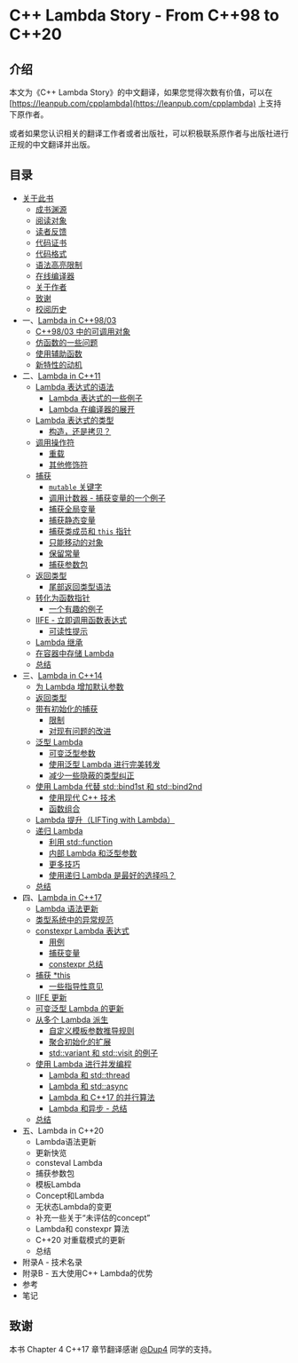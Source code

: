 # C++ Lambda Story - From C++98 to C++20
## 介绍
本文为《C++ Lambda Story》的中文翻译，如果您觉得次数有价值，可以在 [https://leanpub.com/cpplambda](https://leanpub.com/cpplambda) 上支持下原作者。

或者如果您认识相关的翻译工作者或者出版社，可以积极联系原作者与出版社进行正规的中文翻译并出版。

## 目录

- [关于此书](Source/Chapter0/README.md)
    - [成书渊源](Source/Chapter0/README.md#成书渊源)
    - [阅读对象](Source/Chapter0/README.md#阅读对象)
    - [读者反馈](Source/Chapter0/README.md#读者反馈)
    - [代码证书](Source/Chapter0/README.md#代码证书)
    - [代码格式](Source/Chapter0/README.md#代码格式)
    - [语法高亮限制](Source/Chapter0/README.md#语法高亮限制)
    - [在线编译器](Source/Chapter0/README.md#在线编译器)
    - [关于作者](Source/Chapter0/README.md#关于作者)
    - [致谢](Source/Chapter0/README.md#致谢)
    - [校阅历史](Source/Chapter0/README.md#校阅历史)
- 一、[Lambda in C++98/03](Source/Chapter1/README.md)
    - [C++98/03 中的可调用对象](Source/Chapter1/README.md#1-C++98/03-中的可调用对象)
    - [仿函数的一些问题](Source/Chapter1/README.md#2-仿函数的一些问题)
    - [使用辅助函数](Source/Chapter1/README.md#3-使用辅助函数)
    - [新特性的动机](Source/Chapter1/README.md#4-新特性的动机)
- 二、[Lambda in C++11](Source/Chapter2/README.md)
    - [Lambda 表达式的语法](Source/Chapter2/README.md#1-Lambda-表达式的语法)
        - [Lambda 表达式的一些例子](Source/Chapter2/README.md#Lambda-表达式的一些例子)
        - [Lambda 在编译器的展开](Source/Chapter2/README.md#Lambda-在编译器的展开)
    - [Lambda 表达式的类型](Source/Chapter2/README.md#2-Lambda-表达式的类型)
        - [构造，还是拷贝？](Source/Chapter2/README.md#构造还是拷贝)
    - [调用操作符](Source/Chapter2/README.md#3-调用操作符)
        - [重载](Source/Chapter2/README.md#重载)
        - [其他修饰符](Source/Chapter2/README.md#其他修饰符)
    - [捕获](Source/Chapter2/README.md#4-捕获)
        - [`mutable` 关键字](Source/Chapter2/README.md#mutable-关键字)
        - [调用计数器 - 捕获变量的一个例子](Source/Chapter2/README.md#调用计数器---捕获变量的一个例子)
        - [捕获全局变量](Source/Chapter2/README.md#捕获全局变量)
        - [捕获静态变量](Source/Chapter2/README.md#捕获静态变量)
        - [捕获类成员和 `this` 指针](Source/Chapter2/README.md#捕获类成员和-this-指针)
        - [只能移动的对象](Source/Chapter2/README.md#只能移动的对象)
        - [保留常量](Source/Chapter2/README.md#保留常量)
        - [捕获参数包](Source/Chapter2/README.md#捕获参数包)
    - [返回类型](Source/Chapter2/README.md#5-返回类型)
        - [尾部返回类型语法](Source/Chapter2/README.md#尾部返回类型语法)
    - [转化为函数指针](Source/Chapter2/README.md#6-转化为函数指针)
        - [一个有趣的例子](Source/Chapter2/README.md#一个有趣的例子)
    - [IIFE - 立即调用函数表达式](Source/Chapter2/README.md#7-IIFE---立即调用函数表达式)
        - [可读性提示](Source/Chapter2/README.md#可读性提示)
    - [Lambda 继承](Source/Chapter2/README.md#8-Lambda-继承)
    - [在容器中存储 Lambda](Source/Chapter2/README.md#9-在容器中存储-Lambda)
    - [总结](Source/Chapter2/README.md#10.-总结)
- 三、[Lambda in C++14](Source/Chapter3/README.md)
    - [为 Lambda 增加默认参数](Source/Chapter3/README.md#1.-为-Lambda-增加默认参数)
    - [返回类型](Source/Chapter3/README.md#2.-返回类型)
    - [带有初始化的捕获](Source/Chapter3/README.md#3-带有初始化的捕获)
        - [限制](Source/Chapter3/README.md#限制)
        - [对现有问题的改进](Source/Chapter3/README.md#对现有问题的改进)
    - [泛型 Lambda](Source/Chapter3/README.md#4-泛型-Lambda)
        - [可变泛型参数](Source/Chapter3/README.md#可变泛型参数)
        - [使用泛型 Lambda 进行完美转发](Source/Chapter3/README.md#使用泛型-Lambda-进行完美转发)
        - [减少一些隐蔽的类型纠正](Source/Chapter3/README.md#减少一些隐蔽的类型纠正)
    - [使用 Lambda 代替 std::bind1st 和 std::bind2nd](Source/Chapter3/README.md#5-使用-Lambda-代替-std::bind1st-和-std::bind2nd)
        - [使用现代 C++ 技术](Source/Chapter3/README.md#使用现代-C++-技术)
        - [函数组合](Source/Chapter3/README.md#函数组合)
    - [Lambda 提升（LIFTing with Lambda）](Source/Chapter3/README.md#6-Lambda-提升LIFTing-with-Lambda)
    - [递归 Lambda](Source/Chapter3/README.md#7-递归-Lambda)
        - [利用 std::function](Source/Chapter3/README.md#利用-std::function)
        - [内部 Lambda 和泛型参数](Source/Chapter3/README.md#内部-Lambda-和泛型参数)
        - [更多技巧](Source/Chapter3/README.md#更多技巧)
        - [使用递归 Lambda 是最好的选择吗？](Source/Chapter3/README.md#使用递归-Lambda-是最好的选择吗)
    - [总结](Source/Chapter3/README.md#8-总结)
- 四、[Lambda in C++17](Source/Chapter4/README.md)
    - [Lambda 语法更新](Source/Chapter4/README.md#1-Lambda-语法更新)
    - [类型系统中的异常规范](Source/Chapter4/README.md#2-类型系统中的异常规范)
    - [constexpr Lambda 表达式](Source/Chapter4/README.md#3-constexpr-Lambda-表达式)
        - [用例](Source/Chapter4/README.md#用例)
        - [捕获变量](Source/Chapter4/README.md#捕获变量)
        - [constexpr 总结](Source/Chapter4/README.md#constexpr-总结)
    - [捕获 *this](Source/Chapter4/README.md#4-捕获-this)
        - [一些指导性意见](Source/Chapter4/README.md#一些指导性意见)
    - [IIFE 更新](Source/Chapter4/README.md#5-IIFE-更新)
    - [可变泛型 Lambda 的更新](Source/Chapter4/README.md#6-可变泛型-Lambda-的更新)
    - [从多个 Lambda 派生](Source/Chapter4/README.md#7-从多个-Lambda-派生)
        - [自定义模板参数推导规则](Source/Chapter4/README.md#自定义模板参数推导规则)
        - [聚合初始化的扩展](Source/Chapter4/README.md#聚合初始化的扩展)
        - [std::variant 和 std::visit 的例子](Source/Chapter4/README.md#std::variant-和-std::visit-的例子)
    - [使用 Lambda 进行并发编程](Source/Chapter4/README.md#8-使用-Lambda-进行并发编程)
        - [Lambda 和 std::thread](Source/Chapter4/README.md#Lambda-和-std::thread)
        - [Lambda 和 std::async](Source/Chapter4/README.md#Lambda-和-std::async)
        - [Lambda 和 C++17 的并行算法](Source/Chapter4/README.md#Lambda-和-C++17-的并行算法)
        - [Lambda 和异步 - 总结](Source/Chapter4/README.md#Lambda-和异步---总结)
    - [总结](Source/Chapter4/README.md#9-总结)
- 五、Lambda in C++20
    - Lambda语法更新
    - 更新快览
    - consteval Lambda
    - 捕获参数包
    - 模板Lambda
    - Concept和Lambda
    - 无状态Lambda的变更
    - 补充一些关于“未评估的concept”
    - Lambda和 constexpr 算法
    - C++20 对重载模式的更新
    - 总结
- 附录A - 技术名录
- 附录B - 五大使用C++ Lambda的优势
- 参考
- 笔记

## 致谢
本书 Chapter 4 C++17 章节翻译感谢 [@Dup4](https://github.com/Dup4) 同学的支持。
